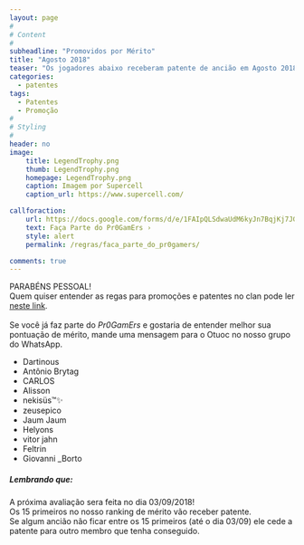 ```yaml
---
layout: page
#
# Content
#
subheadline: "Promovidos por Mérito"
title: "Agosto 2018"
teaser: "Os jogadores abaixo receberam patente de ancião em Agosto 2018"
categories:
  - patentes
tags:
  - Patentes
  - Promoção
#
# Styling
#
header: no
image:
    title: LegendTrophy.png
    thumb: LegendTrophy.png
    homepage: LegendTrophy.png
    caption: Imagem por Supercell
    caption_url: https://www.supercell.com/

callforaction:
    url: https://docs.google.com/forms/d/e/1FAIpQLSdwaUdM6kyJn7BqjKj7JGmlGeXA_jmRmz4-gGg0UPNZ3GE2gg/viewform
    text: Faça Parte do Pr0GamErs ›
    style: alert
    permalink: /regras/faca_parte_do_pr0gamers/

comments: true    
---
```


PARABÉNS PESSOAL!<br>
Quem quiser entender as regas para promoções e patentes no clan pode ler <a href="/regras/">neste link</a>.<br><br>
Se você já faz parte do <em>Pr0GamErs</em> e gostaria de entender melhor sua pontuação de mérito, mande uma mensagem para o Otuoc no nosso grupo do WhatsApp.

<ul>
<li>Dartinous</li>
<li>Antônio Brytag</li>
<li>CARLOS</li>
<li>Alisson</li>
<li>nekisüs™✨</li>
<li>zeusepico</li>
<li>Jaum Jaum</li>
<li>Helyons</li>
<li>vitor jahn</li>
<li>Feltrin</li>
<li>Giovanni _Borto</li>
</ul>

##### Lembrando que:

A próxima avaliação sera feita no dia 03/09/2018! <br>
Os 15 primeiros no nosso ranking de mérito vão receber patente. <br>
Se algum ancião não ficar entre os 15 primeiros (até o dia 03/09) ele cede a patente para outro membro que tenha conseguido.
